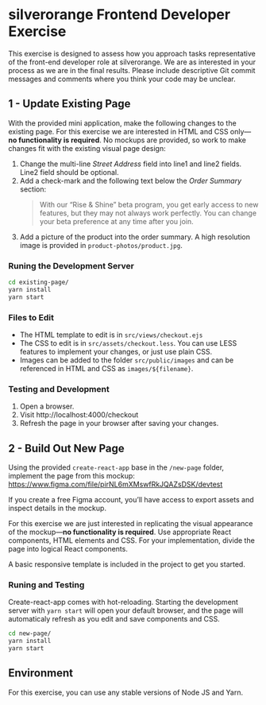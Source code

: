silverorange Frontend Developer Exercise
==========================================
This exercise is designed to assess how you approach tasks representative of
the front-end developer role at silverorange. We are as interested in your
process as we are in the final results. Please include descriptive Git commit
messages and comments where you think your code may be unclear.

1 - Update Existing Page
------------------------
With the provided mini application, make the following changes to the existing
page. For this exercise we are interested in HTML and CSS only—**no
functionality is required**. No mockups are provided, so work to make changes
fit with the existing visual page design:

1. Change the multi-line *Street Address* field into line1 and line2 fields.
   Line2 field should be optional.
2. Add a check-mark and the following text below the *Order Summary* section:
   > With our “Rise & Shine” beta program, you get early access to new
   > features, but they may not always work perfectly. You can change your beta
   > preference at any time after you join.
3. Add a picture of the product into the order summary. A high resolution image
   is provided in `product-photos/product.jpg`.

### Runing the Development Server

```sh
cd existing-page/
yarn install
yarn start
```

### Files to Edit

 - The HTML template to edit is in `src/views/checkout.ejs`
 - The CSS to edit is in `src/assets/checkout.less`. You can use LESS features
   to implement your changes, or just use plain CSS.
 - Images can be added to the folder `src/public/images` and can be referenced
   in HTML and CSS as `images/${filename}`.

### Testing and Development

1. Open a browser.
2. Visit http://localhost:4000/checkout
3. Refresh the page in your browser after saving your changes.

2 - Build Out New Page
----------------------
Using the provided `create-react-app` base in the `/new-page` folder, implement
the page from this mockup:
https://www.figma.com/file/pirNL6mXMswfRkJQAZsDSK/devtest

If you create a free Figma account, you’ll have access to export assets and
inspect details in the mockup.

For this exercise we are just interested in replicating the visual appearance
of the mockup—**no functionality is required**. Use appropriate React
components, HTML elements and CSS. For your implementation, divide the page
into logical React components.

A basic responsive template is included in the project to get you started.

### Runing and Testing

Create-react-app comes with hot-reloading. Starting the development server
with `yarn start` will open your default browser, and the page will
automaticaly refresh as you edit and save components and CSS.

```sh
cd new-page/
yarn install
yarn start
```

Environment
-----------
For this exercise, you can use any stable versions of Node JS and Yarn.

